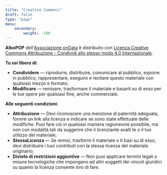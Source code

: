```yaml
---
title: "Creative Commons"
draft: false
type: "page"
menu:
    secondary:
        weight: -100
---
```


**AlboPOP** dell'[Associazione onData](http://ondata.it/) è distribuito con [Licenza Creative Commons Attribuzione - Condividi allo stesso modo 4.0 Internazionale](https://creativecommons.org/licenses/by-sa/4.0/deed.it).

**Tu sei libero di:**

- **Condividere** — riprodurre, distribuire, comunicare al pubblico, esporre in pubblico, rappresentare, eseguire e recitare questo materiale con qualsiasi mezzo e formato;
- **Modificare** — remixare, trasformare il materiale e basarti su di esso per le tue opere per qualsiasi fine, anche commerciale.

**Alle seguenti condizioni:**

- **Attribuzione** — Devi riconoscere una menzione di paternità adeguata, fornire un link alla licenza e indicare se sono state effettuate delle modifiche. Puoi fare ciò in qualsiasi maniera ragionevole possibile, ma non con modalità tali da suggerire che il licenziante avalli te o il tuo utilizzo del materiale;
- **StessaLicenza** — Se remixi, trasformi il materiale o ti basi su di esso, devi distribuire i tuoi contributi con la stessa licenza del materiale originario;
- **Divieto di restrizioni aggiuntive** — Non puoi applicare termini legali o misure tecnologiche che impongano ad altri soggetti dei vincoli giuridici su quanto la licenza consente loro di fare.